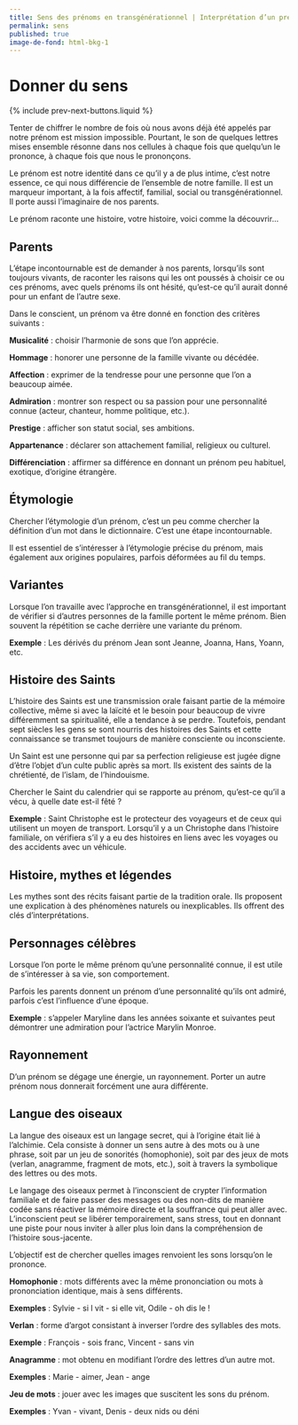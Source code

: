 ```yaml
---
title: Sens des prénoms en transgénérationnel | Interprétation d’un prénom
permalink: sens
published: true
image-de-fond: html-bkg-1
---
```


# Donner du sens

{% include prev-next-buttons.liquid %}

Tenter de chiffrer le nombre de fois où nous avons déjà été appelés par notre prénom est mission impossible.
Pourtant, le son de quelques lettres mises ensemble résonne dans nos cellules à chaque fois que quelqu’un le prononce, à chaque fois que nous le prononçons.

Le prénom est notre identité dans ce qu’il y a de plus intime, c’est notre essence, ce qui nous différencie de l’ensemble de notre famille.
Il est un marqueur important, à la fois affectif, familial, social ou transgénérationnel.
Il porte aussi l’imaginaire de nos parents.

Le prénom raconte une histoire, votre histoire, voici comme la découvrir...

## Parents

L’étape incontournable est de demander à nos parents, lorsqu’ils sont toujours vivants, de raconter les raisons qui les ont poussés à choisir ce ou ces prénoms, avec quels prénoms ils ont hésité, qu’est-ce qu’il aurait donné pour un enfant de l’autre sexe.

Dans le conscient, un prénom va être donné en fonction des critères suivants :

**Musicalité** : choisir l’harmonie de sons que l’on apprécie.

**Hommage** : honorer une personne de la famille vivante ou décédée.

**Affection** : exprimer de la tendresse pour une personne que l’on a beaucoup aimée.

**Admiration** : montrer son respect ou sa passion pour une personnalité connue (acteur, chanteur, homme politique, etc.).

**Prestige** : afficher son statut social, ses ambitions.

**Appartenance** : déclarer son attachement familial, religieux ou culturel.

**Différenciation** : affirmer sa différence en donnant un prénom peu habituel, exotique, d’origine étrangère.

## Étymologie

Chercher l’étymologie d’un prénom, c’est un peu comme chercher la définition d’un mot dans le dictionnaire.
C’est une étape incontournable.

Il est essentiel de s’intéresser à l’étymologie précise du prénom, mais également aux origines populaires, parfois déformées au fil du temps.

## Variantes

Lorsque l’on travaille avec l’approche en transgénérationnel, il est important de vérifier si d’autres personnes de la famille portent le même prénom.
Bien souvent la répétition se cache derrière une variante du prénom.

**Exemple** : Les dérivés du prénom Jean sont Jeanne, Joanna, Hans, Yoann, etc.

## Histoire des Saints

L’histoire des Saints est une transmission orale faisant partie de la mémoire collective, même si avec la laïcité et le besoin pour beaucoup de vivre différemment sa spiritualité, elle a tendance à se perdre.
Toutefois, pendant sept siècles les gens se sont nourris des histoires des Saints et cette connaissance se transmet toujours de manière consciente ou inconsciente.

Un Saint est une personne qui par sa perfection religieuse est jugée digne d’être l’objet d’un culte public après sa mort.
Ils existent des saints de la chrétienté, de l’islam, de l’hindouisme.

Chercher le Saint du calendrier qui se rapporte au prénom, qu’est-ce qu’il a vécu, à quelle date est-il fêté ?

**Exemple** : Saint Christophe est le protecteur des voyageurs et de ceux qui utilisent un moyen de transport.
Lorsqu’il y a un Christophe dans l’histoire familiale, on vérifiera s’il y a eu des histoires en liens avec les voyages ou des accidents avec un véhicule.

## Histoire, mythes et légendes

Les mythes sont des récits faisant partie de la tradition orale.
Ils proposent une explication à des phénomènes naturels ou inexplicables.
Ils offrent des clés d’interprétations.

## Personnages célèbres

Lorsque l’on porte le même prénom qu’une personnalité connue, il est utile de s’intéresser à sa vie, son comportement.

Parfois les parents donnent un prénom d’une personnalité qu’ils ont admiré, parfois c’est l’influence d’une époque.

**Exemple** : s’appeler Maryline dans les années soixante et suivantes peut démontrer une admiration pour l’actrice Marylin Monroe.

## Rayonnement

D’un prénom se dégage une énergie, un rayonnement.
Porter un autre prénom nous donnerait forcément une aura différente.

## Langue des oiseaux

La langue des oiseaux est un langage secret, qui à l’origine était lié à l’alchimie.
Cela consiste à donner un sens autre à des mots ou à une phrase, soit par un jeu de sonorités (homophonie), soit par des jeux de mots (verlan, anagramme, fragment de mots, etc.), soit à travers la symbolique des lettres ou des mots.

Le langage des oiseaux permet à l’inconscient de crypter l’information familiale et de faire passer des messages ou des non-dits de manière codée sans réactiver la mémoire directe et la souffrance qui peut aller avec.
L’inconscient peut se libérer temporairement, sans stress, tout en donnant une piste pour nous inviter à aller plus loin dans la compréhension de l’histoire sous-jacente.

L’objectif est de chercher quelles images renvoient les sons lorsqu’on le prononce.

**Homophonie** : mots différents avec la même prononciation ou mots à prononciation identique, mais à sens différents.

**Exemples** : Sylvie - si l vit - si elle vit, Odile - oh dis le !

**Verlan** : forme d’argot consistant à inverser l’ordre des syllables des mots.

**Exemple** : François - sois franc, Vincent - sans vin

**Anagramme** : mot obtenu en modifiant l’ordre des lettres d’un autre mot.

**Exemples** : Marie - aimer, Jean - ange

**Jeu de mots** : jouer avec les images que suscitent les sons du prénom.

**Exemples** : Yvan - vivant, Denis - deux nids ou déni

